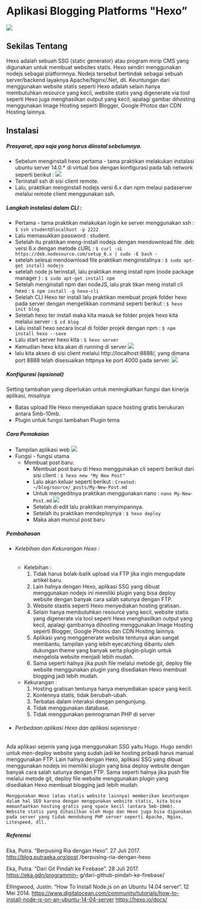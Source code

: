 # Aplikasi Blogging Platforms "Hexo”

![](https://oded.blog/images/2017/07/hexo-logo.png)

## Sekilas Tentang
Hexo adalah sebuah SSG (static generator) atau program mirip CMS yang digunakan untuk membuat websites statis. Hexo sendiri menggunakan nodejs sebagai platformnya. Nodejs tersebut bertindak sebagai sebuah server/backend layaknya Apache/Nginx/.Net, dll. Keuntungan dari menggunakan website statis seperti Hexo adalah selain hanya membutuhkan resource yang kecil, website statis yang digenerate via tool seperti Hexo juga menghasilkan output yang kecil, apalagi gambar dihosting menggunakan Image Hosting seperti Blogger, Google Photos dan CDN Hosting lainnya.

## Instalasi

##### Prasyarat, apa saja yang harus diinstal sebelumnya.

- Sebelum menginstall hexo pertama - tama praktikan melakukan instalasi ubuntu server 14.0.* di virtual box dengan konfigurasi pada tab network seperti berikut :
![](https://i.imgur.com/1fdDIZp.png)
- Terinstall ssh di sisi client remote.
- Lalu, praktikan menginstall nodejs versi 6.x dan npm melaui padaserver melalui remote client menggunakan ssh. 

##### Langkah instalasi dalam CLI :

- Pertama - tama praktikan melakukan login ke server menggunakan ssh :
`$ ssh student@localhost -p 2222`
- Lalu memasukkan password : student.
- Setelah itu praktikan meng-install nodejs dengan mendownload file .deb  versi 6.x dengan metode cURL :
`$ curl -sL https://deb.nodesource.com/setup_6.x | sudo -E bash -`
- setelah selesai mendownload file praktikan menginstallnya :
`$ sudo apt-get install nodejs`
- setelah node js terinstall, lalu praktikan meng install npm (node package manager ) :
`$ sudo apt-get install npm`
- Setelah menginstall npm dan nodeJS, lalu prak tikan meng install cli hexo :
`$ npm install -g hexo-cli`
- Selelah CLI Hexo ter install lalu praktikan membuat projek folder hexo pada server dengan mengetikkan command seperti berikut : 
`$ hexo init blog`
- Setelah hexo ter install maka kita masuk ke folder projek hexo kita melalui server :
`$ cd blog`
- Lalu install hexo secara local di folder projek dengan npm :
`$ npm install hexo --save`
- Lalu start server hexo kita :
`$ hexo server`
- Kemudian hexo kita akan di running di server
![](https://i.imgur.com/sb8y9YV.png)
- lalu kita akses di sisi client melalui http://localhost:8888/, yang dimana port 8888 telah disesuaikan httpnya ke port 4000 pada server.
![](https://i.imgur.com/ChGeQdj.png)

##### Konfigurasi (opsional)

Setting tambahan yang diperlukan untuk meningkatkan fungsi dan kinerja aplikasi, misalnya:
- Batas upload file
Hexo menyediakan space hosting gratis berukuran antara 5mb-10mb.
- Plugin untuk fungsi tambahan
Plugin tema

##### Cara Pemakaian

- Tampilan aplikasi web
![](https://i.imgur.com/ChGeQdj.png)
- Fungsi - fungsi utama
	- Membuat post baru:
		- Membuat post baru di Hexo menggunakan cli seperti berikut dari sisi client :
		`$ hexo new "My New Post"`
		- Lalu akan keluar seperti berikut :
		`Created: ~/blog/source/_posts/My-New-Post.md`
		- Untuk mengeditnya praktikan menggunakan nano :
		`nano My-New-Post.md`
		![](https://i.imgur.com/oqnfAou.png)
		- Setelah di edit lalu praktikan menyimpannya.
		- Setelah itu praktikan mendeploynya : 
		`$ hexo deploy`
		- Maka akan muncul post baru

##### Pembahasan
- ###### Kelebihan dan Kekurangan Hexo :
	- Kelebihan :
		1. Tidak harus bolak-balik upload via FTP jika ingin mengupdate artikel baru.
		2. Lain halnya dengan Hexo, aplikasi SSG yang dibuat menggunakan nodejs ini memiliki plugin yang bisa deploy website dengan banyak cara salah satunya dengan FTP.
		3. Website stastis seperti Hexo menyediakan hosting gratisan.
		4. Selain hanya membutuhkan resource yang kecil, website statis yang digenerate via tool seperti Hexo menghasilkan output yang kecil, apalagi gambarnya dihosting menggunakan Image Hosting seperti Blogger, Google Photos dan CDN Hosting lainnya.
		5. Aplikasi yang menggenerate website tentunya akan sangat membantu, tampilan yang lebih eyecatching dibantu oleh dukungan theme yang banyak serta plugin-plugin untuk mengelola website menjadi lebih mudah.
		6. Sama seperti halnya jika push file melalui metode git, deploy file website menggunakan plugin yang disediakan Hexo membuat blogging jadi lebih mudah.
	- Kekurangan :
		1. Hosting gratisan tentunya hanya menyediakan space yang kecil.
		2. Kontennya statis, tidak berubah-ubah.
		3. Terbatas dalam interaksi dengan pengunjung.
		4. Tidak menggunakan database.
		5. Tidak menggunakan pemrograman PHP di server
- ###### Perbedaan aplikasi Hexo dan aplikasi sejenisnya :
Ada aplikasi sejenis yang juga menggunakan SSG yaitu Hugo. Hugo sendiri untuk men-deploy website yang sudah jadi ke hosting pribadi harus manual menggunakan FTP. Lain halnya dengan Hexo, aplikasi SSG yang dibuat menggunakan nodejs ini memiliki plugin yang bisa deploy website dengan banyak cara salah satunya dengan FTP. Sama seperti halnya jika push file melalui metode git, deploy file website menggunakan plugin yang disediakan Hexo membuat blogging jadi lebih mudah.

	Menggunakan Hexo (atau statis website lainnya) memberikan keuntungan dalam hal SEO karena dengan menggunakan website statis, kita bisa memanfaatkan hosting gratis yang space kecil (antara 5mb-10mb). Website statis yang dihasilkan oleh Hugo dan Hexo juga bisa digunakan pada server yang tidak mendukung PHP server seperti Apache, Nginx, Litespeed, dll.

##### Referensi
Eka, Putra. “Berpusing Ria dengan Hexo”. 27 Juli 2017. http://blog.putraeka.org/post
/berpusing-ria-dengan-hexo

Eka, Putra. “Dari Git Pindah ke Firebase”. 28 Juli 2017. https://eka.gdn/programmin-
g/dari-github-pindah-ke-firebase/

Ellingwood, Justin. “How To Install Node.js on an Ubuntu 14.04 server“. 12 Mei 2014. https://www.digitalocean.com/community/tutorials/how-to-install-node-js-on-an-ubuntu-14-04-server
https://hexo.io/docs/
